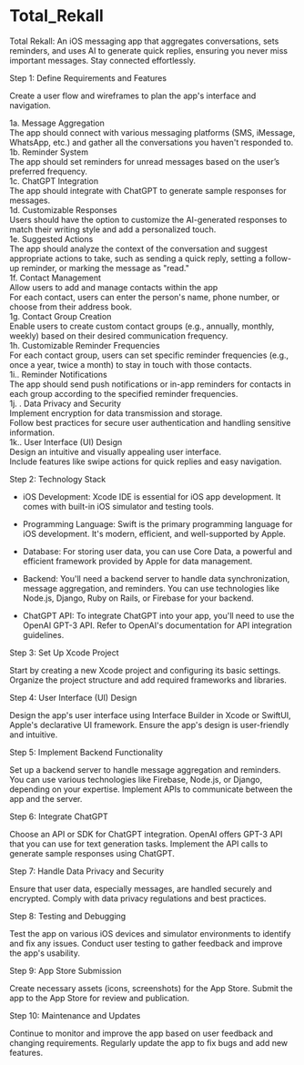 # Total_Rekall
 Total Rekall: An iOS messaging app that aggregates conversations, sets reminders, and uses AI to generate quick replies, ensuring you never miss important messages. Stay connected effortlessly.


Step 1: Define Requirements and Features


Create a user flow and wireframes to plan the app's interface and navigation.

1a. Message Aggregation  
The app should connect with various messaging platforms (SMS, iMessage, WhatsApp, etc.) and gather all the conversations you haven't responded to.  
1b.  Reminder System  
The app should set reminders for unread messages based on the user’s preferred frequency.  
1c. ChatGPT Integration  
The app should integrate with ChatGPT to generate sample responses for messages.  
1d. Customizable Responses  
Users should have the option to customize the AI-generated responses to match their writing style and add a personalized touch.  
1e. Suggested Actions  
The app should analyze the context of the conversation and suggest appropriate actions to take, such as sending a quick reply, setting a follow-up reminder, or marking the message as "read."  
1f. Contact Management  
Allow users to add and manage contacts within the app  
For each contact, users can enter the person's name, phone number, or choose from their address book.  
1g. Contact Group Creation  
Enable users to create custom contact groups (e.g., annually, monthly, weekly) based on their desired communication frequency.  
1h. Customizable Reminder Frequencies  
For each contact group, users can set specific reminder frequencies (e.g., once a year, twice a month) to stay in touch with those contacts.  
1i.. Reminder Notifications  
The app should send push notifications or in-app reminders for contacts in each group according to the specified reminder frequencies.  
1j. . Data Privacy and Security  
Implement encryption for data transmission and storage.  
Follow best practices for secure user authentication and handling sensitive information.  
1k.. User Interface (UI) Design  
Design an intuitive and visually appealing user interface.  
Include features like swipe actions for quick replies and easy navigation.  



Step 2: Technology Stack

-	iOS Development: Xcode IDE is essential for iOS app development. It comes with built-in iOS simulator and testing tools.

-	Programming Language: Swift is the primary programming language for iOS development. It's modern, efficient, and well-supported by Apple.

-	Database: For storing user data, you can use Core Data, a powerful and efficient framework provided by Apple for data management.

- 	Backend: You'll need a backend server to handle data synchronization, message aggregation, and reminders. You can use technologies like Node.js, Django, Ruby on Rails, or Firebase for your backend.

-	ChatGPT API: To integrate ChatGPT into your app, you'll need to use the OpenAI GPT-3 API. Refer to OpenAI's documentation for API integration guidelines.


Step 3: Set Up Xcode Project

Start by creating a new Xcode project and configuring its basic settings.
Organize the project structure and add required frameworks and libraries.

Step 4: User Interface (UI) Design

Design the app's user interface using Interface Builder in Xcode or SwiftUI, Apple's declarative UI framework.
Ensure the app's design is user-friendly and intuitive.

Step 5: Implement Backend Functionality

Set up a backend server to handle message aggregation and reminders. You can use various technologies like Firebase, Node.js, or Django, depending on your expertise.
Implement APIs to communicate between the app and the server.

Step 6: Integrate ChatGPT

Choose an API or SDK for ChatGPT integration. OpenAI offers GPT-3 API that you can use for text generation tasks.
Implement the API calls to generate sample responses using ChatGPT.

Step 7: Handle Data Privacy and Security

Ensure that user data, especially messages, are handled securely and encrypted.
Comply with data privacy regulations and best practices.

Step 8: Testing and Debugging

Test the app on various iOS devices and simulator environments to identify and fix any issues.
Conduct user testing to gather feedback and improve the app's usability.

Step 9: App Store Submission

Create necessary assets (icons, screenshots) for the App Store.
Submit the app to the App Store for review and publication.

Step 10: Maintenance and Updates

Continue to monitor and improve the app based on user feedback and changing requirements.
Regularly update the app to fix bugs and add new features.
